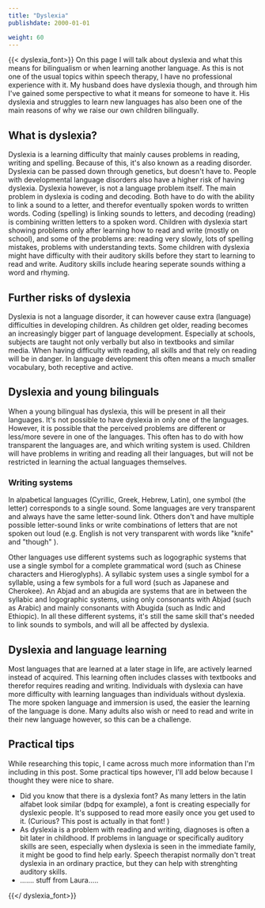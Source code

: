 ```yaml
---
title: "Dyslexia"
publishdate: 2000-01-01

weight: 60
---
```


{{< dyslexia_font>}}
On this page I will talk about dyslexia and what this means for bilingualism or when learning another language. As this is not one of the usual topics within speech therapy, I have no professional experience with it. My husband does have dyslexia though, and through him I've gained some perspective to what it means for someone to have it. His dyslexia and struggles to learn new languages has also been one of the main reasons of why we raise our own children bilingually.

## What is dyslexia?

Dyslexia is a learning difficulty that mainly causes problems in reading, writing <!-- Do you want to use oxford commas? --> and spelling. Because of this, it's also known as a reading disorder. Dyslexia can be passed down through genetics, but doesn't have to. People with developmental language disorders also have a higher risk of having dyslexia. Dyslexia however, is not a language problem itself. The main problem in dyslexia is coding and decoding. Both have to do with the ability to link a sound to a letter, and therefor eventually spoken words to written words. Coding (spelling) is linking sounds to letters, and decoding (reading) is combining written letters to a spoken word. Children with dyslexia start showing problems only after learning how to read and write (mostly on school), and some of the problems are: reading very slowly, lots of spelling mistakes, problems with understanding texts. Some children with dyslexia might have difficulty with their auditory skills before they start to learning to read and write. Auditory skills include hearing seperate <!-- typo? separate? --> sounds withing a word and rhyming.

## Further risks of dyslexia

Dyslexia is not a language disorder, it can however cause extra (language) difficulties in developing children. As children get older, reading becomes an increasingly bigger part of language development. Especially at schools, subjects are taught not only verbally but also in textbooks and similar media. When having difficulty with reading, all skills and that rely on reading will be in danger. In language development this often means a much smaller vocabulary, both receptive and active.

## Dyslexia and young bilinguals

When a young bilingual has dyslexia, this will be present in all their languages. It's not possible to have dyslexia in only one of the languages. However, it is possible that the perceived problems are different or less/more severe in one of the languages. This often has to do with how transparent the languages are, and which writing system is used. Children will have problems in writing and reading all their languages, but will not be restricted in learning the actual languages themselves.

### Writing systems

In alpabetical <!-- Missing h? --> languages (Cyrillic, Greek, Hebrew, Latin), one symbol (the letter) corresponds to a single sound. Some languages are very transparent and always have the same letter-sound link. Others don't and have multiple possible letter-sound links or write combinations of letters that are not spoken out loud (e.g. English is not very transparent with words like "knife" and "though" <!-- those bitches, still haven't forgiven them for that bullshit! -->).

<!-- Do you also have an example of a very transparent language? -->

Other languages use different systems such as logographic systems that use a single symbol for a complete grammatical word (such as Chinese characters and Hieroglyphs). A syllabic system uses a single symbol for a syllable, using a few symbols for a full word (such as Japanese and Cherokee). An Abjad and an abugida are systems that are in between the syllabic and logographic systems, using only consonants with Abjad (such as Arabic) and mainly consonants with Abugida (such as Indic and Ethiopic). In all these different systems, it's still the same skill that's needed to link sounds to symbols, and will all be affected by dyslexia.

## Dyslexia and language learning

Most languages that are learned at a later stage in life, are actively learned instead of acquired. This learning often includes classes with textbooks and therefor requires reading and writing. Individuals with dyslexia can have more difficulty with learning languages than individuals without dyslexia. The more spoken language and immersion is used, the easier the learning of the language is done. Many adults also wish or need to read and write in their new language however, so this can be a challenge.

<!-- So me fucking up past verbs in spoken English cannot be blamed on my Dyslexia? -->

## Practical tips

While researching this topic, I came across much more information than I'm including in this post. Some practical tips however, I'll add below because I thought they were nice to share.

- Did you know that there is a dyslexia font? As many letters in the latin alfabet look similar (bdpq for example), a font is creating especially for dyslexic people. It's supposed to read more easily once you get used to it. (Curious? This post is actually in that font! <!-- Add a link to the fonts website? -->)
- As dyslexia is a problem with reading and writing, diagnoses is often a bit later in childhood. If problems in language or specifically auditory skills are seen, especially when dyslexia is seen in the immediate family, it might be good to find help early. Speech therapist normally don't treat dyslexia in an ordinary practice, but they can help with strenghting auditory skills.
- ....... stuff from Laura.....

{{</ dyslexia_font>}}
